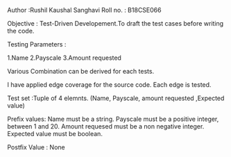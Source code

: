 Author :Rushil Kaushal Sanghavi
Roll no. : B18CSE066

Objective : Test-Driven Developement.To draft the test cases before writing the code.

Testing Parameters : 

1.Name
2.Payscale
3.Amount requested

Various Combination can be derived for each tests.

I have applied edge coverage for the source code.
Each edge is tested.

Test set :Tuple of 4 elemnts. (Name, Payscale, amount requested ,Expected value)

Prefix values: 
Name must be a string.
Payscale must be a positive integer, between 1 and 20.
Amount requesed must be a non negative integer.
Expected value must be boolean.

Postfix Value :
None


